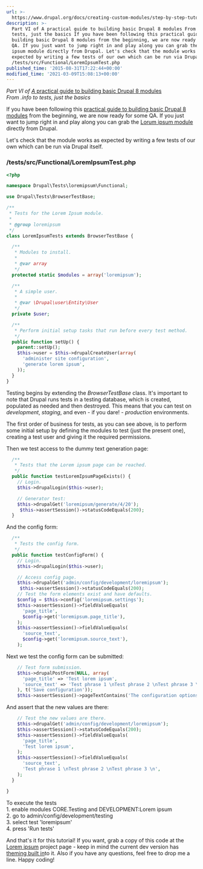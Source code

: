 ```yaml
---
url: >-
  https://www.drupal.org/docs/creating-custom-modules/step-by-step-tutorial/testing-a-drupal-module
description: >-
  Part VI of A practical guide to building basic Drupal 8 modules From .info to
  tests, just the basics If you have been following this practical guide to
  building basic Drupal 8 modules from the beginning, we are now ready for some
  QA. If you just want to jump right in and play along you can grab the Lorum
  ipsum module directly from Drupal. Let's check that the module works as
  expected by writing a few tests of our own which can be run via Drupal itself.
  /tests/src/Functional/LoremIpsumTest.php
published_time: '2015-08-31T17:22:44+00:00'
modified_time: '2021-03-09T15:08:13+00:00'
---
```

_Part VI of [A](https://www.drupal.org/docs/8/creating-custom-modules/a-practical-guide-to-building-basic-drupal-8-modules)_[ practical guide to building basic Drupal 8 modules](https://www.drupal.org/docs/8/creating-custom-modules/a-practical-guide-to-building-basic-drupal-8-modules)  
_From .info to tests, just the basics_

If you have been following this [practical guide to building basic Drupal 8 modules](/docs/8/creating-custom-modules/a-practical-guide-to-building-basic-drupal-8-modules) from the beginning, we are now ready for some QA. If you just want to jump right in and play along you can grab the [Lorum ipsum module](https://www.drupal.org/project/loremipsum/) directly from Drupal.

Let's check that the module works as expected by writing a few tests of our own which can be run via Drupal itself.

### /tests/src/Functional/LoremIpsumTest.php

```php
<?php

namespace Drupal\Tests\loremipsum\Functional;

use Drupal\Tests\BrowserTestBase;

/**
 * Tests for the Lorem Ipsum module.
 *
 * @group loremipsum
 */
class LoremIpsumTests extends BrowserTestBase {

  /**
   * Modules to install.
   *
   * @var array
   */
  protected static $modules = array('loremipsum');

  /**
   * A simple user.
   *
   * @var \Drupal\user\Entity\User
   */
  private $user;

  /**
   * Perform initial setup tasks that run before every test method.
   */
  public function setUp() {
    parent::setUp();
    $this->user = $this->drupalCreateUser(array(
      'administer site configuration',
      'generate lorem ipsum',
    ));
  }
}
```

Testing begins by extending the _BrowserTestBase_ class. It's important to note that Drupal runs tests in a testing database, which is created, populated as needed and then destroyed. This means that you can test on _development_, _staging_, and even - if you dare! - _production_ environments.

The first order of business for tests, as you can see above, is to perform some initial setup by defining the modules to test (just the present one), creating a test user and giving it the required permissions.

Then we test access to the dummy text generation page:

```php
  /**
   * Tests that the Lorem ipsum page can be reached.
   */
  public function testLoremIpsumPageExists() {
    // Login.
    $this->drupalLogin($this->user);

    // Generator test:
    $this->drupalGet('loremipsum/generate/4/20');
     $this->assertSession()->statusCodeEquals(200);
  }
```

And the config form:

```php
  /**
   * Tests the config form.
   */
  public function testConfigForm() {
    // Login.
    $this->drupalLogin($this->user);

    // Access config page.
    $this->drupalGet('admin/config/development/loremipsum');
     $this->assertSession()->statusCodeEquals(200);
    // Test the form elements exist and have defaults.
    $config = $this->config('loremipsum.settings');
    $this->assertSession()->fieldValueEquals(
      'page_title',
      $config->get('loremipsum.page_title'),
    );
    $this->assertSession()->fieldValueEquals(
      'source_text',
      $config->get('loremipsum.source_text'),
    );
```

Next we test the config form can be submitted:

```php
    // Test form submission.
    $this->drupalPostForm(NULL, array(
      'page_title' => 'Test lorem ipsum',
      'source_text' => 'Test phrase 1 \nTest phrase 2 \nTest phrase 3 \n',
    ), t('Save configuration'));
    $this->assertSession()->pageTextContains('The configuration options have been saved.');
```

And assert that the new values are there:

```php
    // Test the new values are there.
    $this->drupalGet('admin/config/development/loremipsum');
    $this->assertSession()->statusCodeEquals(200);
    $this->assertSession()->fieldValueEquals(
      'page_title',
      'Test lorem ipsum',
    );
    $this->assertSession()->fieldValueEquals(
      'source_text',
      'Test phrase 1 \nTest phrase 2 \nTest phrase 3 \n',
    );
  }

}
```

To execute the tests  
1\. enable modules CORE.Testing and DEVELOPMENT:Lorem ipsum  
2\. go to admin/config/development/testing  
3\. select test 'loremipsum'  
4\. press 'Run tests'

And that's it for this tutorial! If you want, grab a copy of this code at the [Lorem ipsum](https://www.drupal.org/project/loremipsum ) project page - keep in mind the current dev version has [theming built in](/docs/8/creating-custom-modules/theming)to it. Also if you have any questions, feel free to drop me a line. Happy coding!